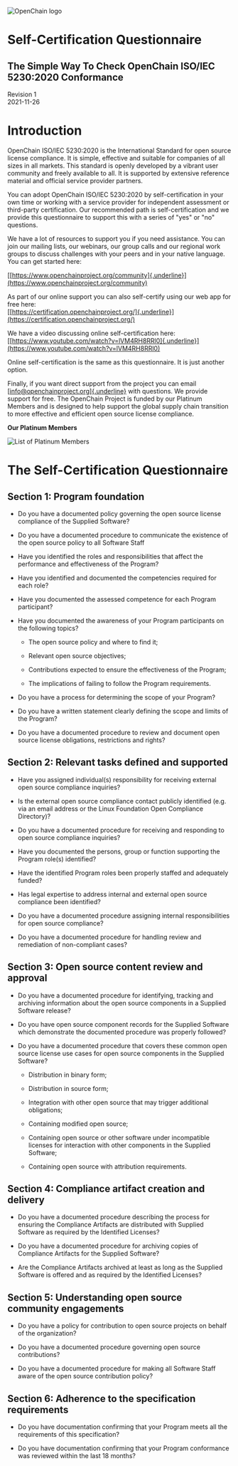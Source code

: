 ![](./media/image1.png "OpenChain logo")

# Self-Certification Questionnaire
## The Simple Way To Check OpenChain ISO/IEC 5230:2020 Conformance

Revision 1\
2021-11-26

# Introduction

OpenChain ISO/IEC 5230:2020 is the International Standard for open source license compliance. It is simple, effective and suitable for companies of all sizes in all markets. This standard is openly developed by a vibrant user community and freely available to all. It is supported by extensive reference material and official service provider partners.

You can adopt OpenChain ISO/IEC 5230:2020 by self-certification in your own time or working with a service provider for independent assessment or third-party certification. Our recommended path is self-certification and we provide this questionnaire to support this with a series of "yes" or "no" questions.

We have a lot of resources to support you if you need assistance. You can join our mailing lists, our webinars, our group calls and our regional work groups to discuss challenges with your peers and in your native language. You can get started here:

[[https://www.openchainproject.org/community]{.underline}](https://www.openchainproject.org/community)

As part of our online support you can also self-certify using our web app for free here:\
[[https://certification.openchainproject.org/]{.underline}](https://certification.openchainproject.org/)

We have a video discussing online self-certification here:\
[[https://www.youtube.com/watch?v=lVM4RH8RRl0]{.underline}](https://www.youtube.com/watch?v=lVM4RH8RRl0)

Online self-certification is the same as this questionnaire. It is just another option.

Finally, if you want direct support from the project you can email
[[info@openchainproject.org]{.underline}](mailto:info@openchainproject.org)
with questions. We provide support for free. The OpenChain Project is funded by our Platinum Members and is designed to help support the global supply chain transition to more effective and efficient open source license compliance.

**Our Platinum Members**

![](./media/image2.png "List of Platinum Members")

# The Self-Certification Questionnaire

## Section 1: Program foundation

-   Do you have a documented policy governing the open source license compliance of the Supplied Software?

-   Do you have a documented procedure to communicate the existence of the open source policy to all Software Staff

-   Have you identified the roles and responsibilities that affect the performance and effectiveness of the Program?

-   Have you identified and documented the competencies required for each role?

-   Have you documented the assessed competence for each Program
    participant?

- Have you documented the awareness of your Program participants on the following topics?

  -   The open source policy and where to find it;

  -   Relevant open source objectives;

  -   Contributions expected to ensure the effectiveness of the Program;

  -   The implications of failing to follow the Program requirements.

-   Do you have a process for determining the scope of your Program?

-   Do you have a written statement clearly defining the scope and limits of the Program?

-   Do you have a documented procedure to review and document open source license obligations, restrictions and rights?

## Section 2: Relevant tasks defined and supported

-   Have you assigned individual(s) responsibility for receiving
    external open source compliance inquiries?

-   Is the external open source compliance contact publicly identified (e.g. via an email address or the Linux Foundation Open Compliance Directory)?

-   Do you have a documented procedure for receiving and responding to open source compliance inquiries?

-   Have you documented the persons, group or function supporting the Program role(s) identified?

-   Have the identified Program roles been properly staffed and
    adequately funded?

-   Has legal expertise to address internal and external open source compliance been identified?

-   Do you have a documented procedure assigning internal
    responsibilities for open source compliance?

-   Do you have a documented procedure for handling review and
    remediation of non-compliant cases?

## Section 3: Open source content review and approval

-   Do you have a documented procedure for identifying, tracking and archiving information about the open source components in a Supplied Software release?

-   Do you have open source component records for the Supplied Software which demonstrate the documented procedure was properly followed?

-   Do you have a documented procedure that covers these common open source license use cases for open source components in the Supplied Software?

    -   Distribution in binary form;

    -   Distribution in source form;

    -   Integration with other open source that may trigger additional obligations;

    -   Containing modified open source;

    -   Containing open source or other software under incompatible licenses for interaction with other components in the Supplied Software;

    -   Containing open source with attribution requirements.

## Section 4: Compliance artifact creation and delivery

-   Do you have a documented procedure describing the process for ensuring the Compliance Artifacts are distributed with Supplied Software as required by the Identified Licenses?

-   Do you have a documented procedure for archiving copies of
    Compliance Artifacts for the Supplied Software?

-   Are the Compliance Artifacts archived at least as long as the Supplied Software is offered and as required by the Identified Licenses?

## Section 5: Understanding open source community engagements

-   Do you have a policy for contribution to open source projects on behalf of the organization?

-   Do you have a documented procedure governing open source
    contributions?

-   Do you have a documented procedure for making all Software Staff aware of the open source contribution policy?

## Section 6: Adherence to the specification requirements

-   Do you have documentation confirming that your Program meets all the requirements of this specification?

-   Do you have documentation confirming that your Program conformance was reviewed within the last 18 months?
